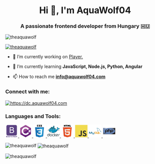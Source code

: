 <h1 align="center">Hi 👋, I'm AquaWolf04</h1>
<h3 align="center">A passionate frontend developer from Hungary 🇭🇺</h3>

<p align="left"> <img src="https://komarev.com/ghpvc/?username=theaquawolf&label=Profile%20views&color=0e75b6&style=flat" alt="theaquawolf" /> </p>

<p align="left"> <a href="https://github.com/ryo-ma/github-profile-trophy"><img src="https://github-profile-trophy.vercel.app/?username=theaquawolf" alt="theaquawolf" /></a> </p>

- 🔭 I’m currently working on [Player.](https://player.aquawolf04.com)

- 🌱 I’m currently learning **JavaScript, Node.js, Python, Angular**

- 📫 How to reach me **info@aquawolf04.com**

<h3 align="left">Connect with me:</h3>
<p align="left">
<a href="https://dc.aquawolf04.com" target="blank"><img align="center" src="https://raw.githubusercontent.com/rahuldkjain/github-profile-readme-generator/master/src/images/icons/Social/discord.svg" alt="https://dc.aquawolf04.com" height="30" width="40" /></a>
</p>

<h3 align="left">Languages and Tools:</h3>
<p align="left"> <a href="https://getbootstrap.com" target="_blank" rel="noreferrer"> <img src="https://raw.githubusercontent.com/devicons/devicon/master/icons/bootstrap/bootstrap-plain-wordmark.svg" alt="bootstrap" width="40" height="40"/> </a> <a href="https://www.w3schools.com/cs/" target="_blank" rel="noreferrer"> <img src="https://raw.githubusercontent.com/devicons/devicon/master/icons/csharp/csharp-original.svg" alt="csharp" width="40" height="40"/> </a> <a href="https://www.w3schools.com/css/" target="_blank" rel="noreferrer"> <img src="https://raw.githubusercontent.com/devicons/devicon/master/icons/css3/css3-original-wordmark.svg" alt="css3" width="40" height="40"/> </a> <a href="https://www.docker.com/" target="_blank" rel="noreferrer"> <img src="https://raw.githubusercontent.com/devicons/devicon/master/icons/docker/docker-original-wordmark.svg" alt="docker" width="40" height="40"/> </a> <a href="https://www.w3.org/html/" target="_blank" rel="noreferrer"> <img src="https://raw.githubusercontent.com/devicons/devicon/master/icons/html5/html5-original-wordmark.svg" alt="html5" width="40" height="40"/> </a> <a href="https://developer.mozilla.org/en-US/docs/Web/JavaScript" target="_blank" rel="noreferrer"> <img src="https://raw.githubusercontent.com/devicons/devicon/master/icons/javascript/javascript-original.svg" alt="javascript" width="40" height="40"/> </a> <a href="https://www.mysql.com/" target="_blank" rel="noreferrer"> <img src="https://raw.githubusercontent.com/devicons/devicon/master/icons/mysql/mysql-original-wordmark.svg" alt="mysql" width="40" height="40"/> </a> <a href="https://www.php.net" target="_blank" rel="noreferrer"> <img src="https://raw.githubusercontent.com/devicons/devicon/master/icons/php/php-original.svg" alt="php" width="40" height="40"/> </a> </p>

<p><img align="left" src="https://github-readme-stats.vercel.app/api/top-langs?username=theaquawolf&show_icons=true&locale=en&layout=compact" alt="theaquawolf" /></p>

<p>&nbsp;<img align="center" src="https://github-readme-stats.vercel.app/api?username=theaquawolf&show_icons=true&locale=en" alt="theaquawolf" /></p>

<p><img align="center" src="https://github-readme-streak-stats.herokuapp.com/?user=theaquawolf&" alt="theaquawolf" /></p>
